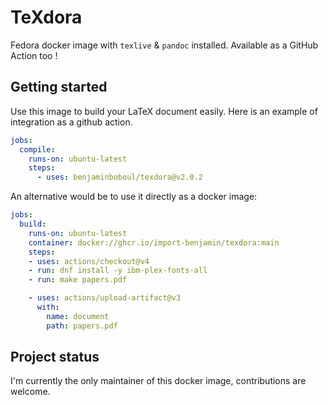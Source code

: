 # TeXdora

Fedora docker image with `texlive` & `pandoc` installed.
Available as a GitHub Action too !

## Getting started

Use this image to build your LaTeX document easily. Here is an example of integration as a github action.

<!-- x-release-please-start-version -->
```yaml
jobs:
  compile:
    runs-on: ubuntu-latest
    steps:
      - uses: benjaminboboul/texdora@v2.0.2
```

An alternative would be to use it directly as a docker image:

```yaml
jobs:
  build:
    runs-on: ubuntu-latest
    container: docker://ghcr.io/import-benjamin/texdora:main
    steps:
    - uses: actions/checkout@v4
    - run: dnf install -y ibm-plex-fonts-all
    - run: make papers.pdf

    - uses: actions/upload-artifact@v3
      with:
        name: document
        path: papers.pdf
```

<!-- x-release-please-end -->

## Project status

I'm currently the only maintainer of this docker image, contributions are welcome.
